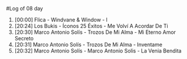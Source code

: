 #Log of 08 day

1. [00:00] Flica - Windvane & Window - l
1. [20:24] Los Bukis - Íconos 25 Éxitos - Me Volví A Acordar De Ti
1. [20:30] Marco Antonio Solís - Trozos De Mi Alma - Mi Eterno Amor Secreto
1. [20:31] Marco Antonio Solís - Trozos De Mi Alma - Inventame
1. [20:32] Marco Antonio Solís - Marco Antonio Solis - La Venia Bendita
